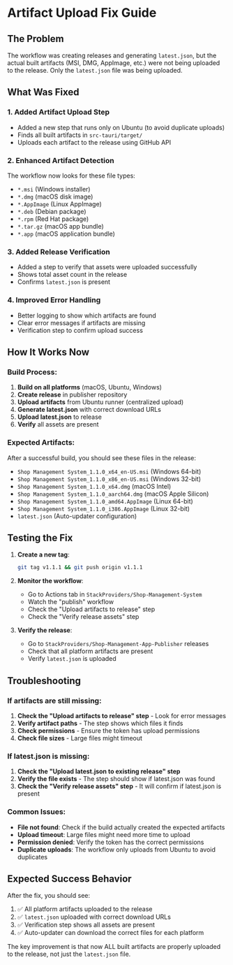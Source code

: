 # Artifact Upload Fix Guide

## The Problem
The workflow was creating releases and generating `latest.json`, but the actual built artifacts (MSI, DMG, AppImage, etc.) were not being uploaded to the release. Only the `latest.json` file was being uploaded.

## What Was Fixed

### 1. Added Artifact Upload Step
- Added a new step that runs only on Ubuntu (to avoid duplicate uploads)
- Finds all built artifacts in `src-tauri/target/`
- Uploads each artifact to the release using GitHub API

### 2. Enhanced Artifact Detection
The workflow now looks for these file types:
- `*.msi` (Windows installer)
- `*.dmg` (macOS disk image)
- `*.AppImage` (Linux AppImage)
- `*.deb` (Debian package)
- `*.rpm` (Red Hat package)
- `*.tar.gz` (macOS app bundle)
- `*.app` (macOS application bundle)

### 3. Added Release Verification
- Added a step to verify that assets were uploaded successfully
- Shows total asset count in the release
- Confirms `latest.json` is present

### 4. Improved Error Handling
- Better logging to show which artifacts are found
- Clear error messages if artifacts are missing
- Verification step to confirm upload success

## How It Works Now

### Build Process:
1. **Build on all platforms** (macOS, Ubuntu, Windows)
2. **Create release** in publisher repository
3. **Upload artifacts** from Ubuntu runner (centralized upload)
4. **Generate latest.json** with correct download URLs
5. **Upload latest.json** to release
6. **Verify** all assets are present

### Expected Artifacts:
After a successful build, you should see these files in the release:
- `Shop Management System_1.1.0_x64_en-US.msi` (Windows 64-bit)
- `Shop Management System_1.1.0_x86_en-US.msi` (Windows 32-bit)
- `Shop Management System_1.1.0_x64.dmg` (macOS Intel)
- `Shop Management System_1.1.0_aarch64.dmg` (macOS Apple Silicon)
- `Shop Management System_1.1.0_amd64.AppImage` (Linux 64-bit)
- `Shop Management System_1.1.0_i386.AppImage` (Linux 32-bit)
- `latest.json` (Auto-updater configuration)

## Testing the Fix

1. **Create a new tag**:
   ```bash
   git tag v1.1.1 && git push origin v1.1.1
   ```

2. **Monitor the workflow**:
   - Go to Actions tab in `StackProviders/Shop-Management-System`
   - Watch the "publish" workflow
   - Check the "Upload artifacts to release" step
   - Check the "Verify release assets" step

3. **Verify the release**:
   - Go to `StackProviders/Shop-Management-App-Publisher` releases
   - Check that all platform artifacts are present
   - Verify `latest.json` is uploaded

## Troubleshooting

### If artifacts are still missing:
1. **Check the "Upload artifacts to release" step** - Look for error messages
2. **Verify artifact paths** - The step shows which files it finds
3. **Check permissions** - Ensure the token has upload permissions
4. **Check file sizes** - Large files might timeout

### If latest.json is missing:
1. **Check the "Upload latest.json to existing release" step**
2. **Verify the file exists** - The step should show if latest.json was found
3. **Check the "Verify release assets" step** - It will confirm if latest.json is present

### Common Issues:
- **File not found**: Check if the build actually created the expected artifacts
- **Upload timeout**: Large files might need more time to upload
- **Permission denied**: Verify the token has the correct permissions
- **Duplicate uploads**: The workflow only uploads from Ubuntu to avoid duplicates

## Expected Success Behavior

After the fix, you should see:
1. ✅ All platform artifacts uploaded to the release
2. ✅ `latest.json` uploaded with correct download URLs
3. ✅ Verification step shows all assets are present
4. ✅ Auto-updater can download the correct files for each platform

The key improvement is that now ALL built artifacts are properly uploaded to the release, not just the `latest.json` file.
